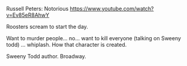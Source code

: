Russell Peters: Notorious
https://www.youtube.com/watch?v=Ev85eR8AhwY

Roosters scream to start the day.

Want to murder people... no... want to kill everyone (talking on Sweeny todd) ... whiplash. How that character is created.

Sweeny Todd author. Broadway.

